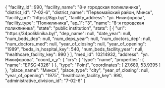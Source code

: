 {
    "facility_id": 990,
    "facility_name": "8-я городская поликлиника",
    "district_id": "7-02-6",
    "district_name": "Первомайский район, Минск",
    "facility_url": "https:\/\/8gp.by\/",
    "facility_address": "ул. Никифорова",
    "facility_type": "Поликлиника",
    "ap_1": "3",
    "name": "8-я городская поликлиника",
    "state": "public institution",
    "stats": [
        {
            "url": "https:\/\/34poliklinika.by\/",
            "dep_name": null,
            "date_year": null,
            "num_beds_dep": null,
            "num_deps_year": null,
            "num_doctors_dep": null,
            "num_doctors_med": null,
            "year_of_closing": null,
            "year_of_opening": "1989",
            "beds_in_hospital_key": 540,
            "num_beds_facility_year": null,
            "healthcare_facility_key": 990
        }
    ],
    "med_id": 10214932,
    "address": "ул. Никифорова",
    "coord_x_y": {
        "crs": {
            "type": "name",
            "properties": {
                "name": "EPSG:4326"
            }
        },
        "type": "Point",
        "coordinates": [
            27.689,
            53.9395
        ]
    },
    "place_name": "Минск",
    "place_type": "city",
    "year_of_closing": null,
    "year_of_opening": "1975",
    "healthcare_facility_key": 990,
    "administrative_division_id": "7-02-6"
}